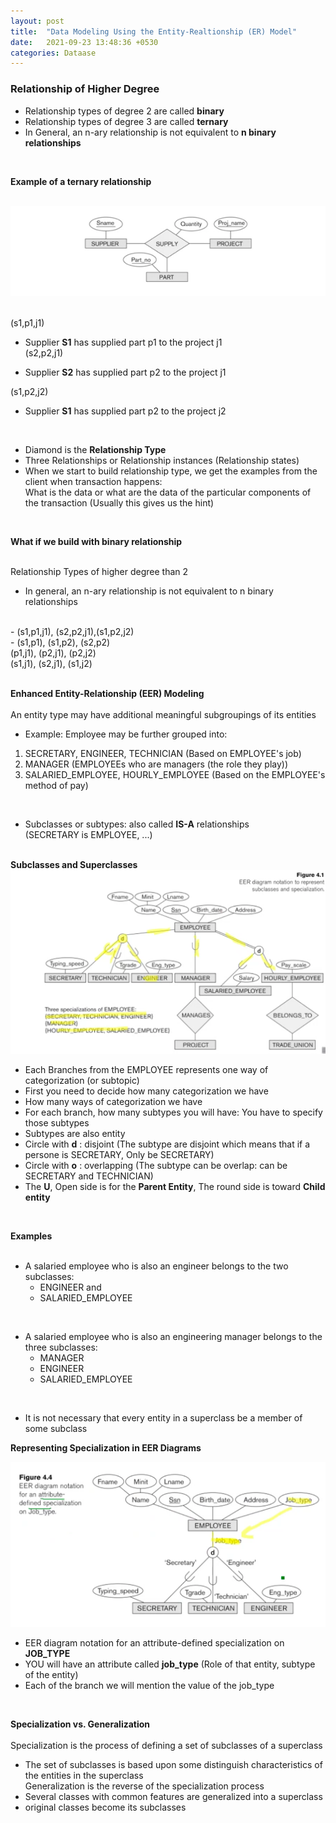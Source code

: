 ```yaml
---
layout: post
title:  "Data Modeling Using the Entity-Realtionship (ER) Model"
date:   2021-09-23 13:48:36 +0530
categories: Dataase 
---
```


### **Relationship of Higher Degree** <br/>


- Relationship types of degree 2 are called **binary** <br/>
- Relationship types of degree 3 are called **ternary** <br/>
- In General, an n-ary relationship is not equivalent to **n binary relationships**<br/>

<br/>

**Example of a ternary relationship** <br/>
<br/>

![Image Alt MemoryLayout](/assets/ternary.png) <br/>

<br/>
(s1,p1,j1) <br/>

- Supplier **S1** has supplied part p1 to the project j1 <br/> 
(s2,p2,j1) <br/>

- Supplier **S2** has supplied part p2 to the project j1 <br/>

(s1,p2,j2) <br/>

- Supplier **S1** has supplied part p2 to the project j2 <br/>
<br/>

- Diamond is the **Relationship Type** <br/>
- Three Relationships or Relationship instances (Relationship states) <br/>
- When we start to build relationship type, we get the examples from the client when transaction happens: <br/>
What is the data or what are the data of the particular components of the transaction (Usually this gives us the hint)<br/>
 
<br/>

**What if we build with binary relationship**<br/>
<br/>

Relationship Types of higher degree than 2 <br/>

- In general, an n-ary relationship is not equivalent to n binary relationships 
<br/>
- (s1,p1,j1), (s2,p2,j1),(s1,p2,j2) <br/>
-  (s1,p1), (s1,p2), (s2,p2)<br/>
   (p1,j1), (p2,j1), (p2,j2)<br/>
   (s1,j1), (s2,j1), (s1,j2)<br/>
   <br/>

**Enhanced Entity-Relationship (EER) Modeling** <br/>
<br/>
An entity type may have additional meaningful subgroupings of its entities <br/>

- Example: Employee may be further grouped into: <br/>

1. SECRETARY, ENGINEER, TECHNICIAN (Based on EMPLOYEE's job) <br/>
2. MANAGER (EMPLOYEEs who are managers (the role they play)) <br/>
3. SALARIED_EMPLOYEE, HOURLY_EMPLOYEE (Based on the EMPLOYEE's method of pay) <br/>
<br/>

- Subclasses or subtypes: also called **IS-A** relationships <br/>
   (SECRETARY is EMPLOYEE, ...) <br/>
   <br/>

**Subclasses and Superclasses** <br/>
![Image Alt MemoryLayout](/assets/ternary1.png) <br/>
- Each Branches from the EMPLOYEE represents one way of categorization (or subtopic) <br/>
- First you need to decide how many categorization we have <br/> 
- How many ways of categorization we have <br/>
- For each branch, how many subtypes you will have: You have to specify those subtypes <br/>
- Subtypes are also entity <br/> 
- Circle with **d** : disjoint (The subtype are disjoint which means that if a persone is SECRETARY, Only be SECRETARY)<br/>
- Circle with **o** : overlapping (The subtype can be overlap: can be SECRETARY and TECHNICIAN)<br/>
- The **U**, Open side is for the **Parent Entity**, The round side is toward **Child entity** <br/>
<br/>

**Examples** <br/>
<br/>

- A salaried employee who is also an engineer belongs to the two subclasses:<br/>
   - ENGINEER and <br/>
   - SALARIED_EMPLOYEE <br/>
<br/>

- A salaried employee who is also an engineering manager belongs to the three subclasses: <br/>
   - MANAGER <br/>
   - ENGINEER <br/>
   - SALARIED_EMPLOYEE<br/>
<br/>

- It is not necessary that every entity in a superclass be a member of some subclass <br/>

**Representing Specialization in EER Diagrams** <br/>

![Image Alt MemoryLayout](/assets/ternary2.png) <br/>

- EER diagram notation for an attribute-defined specialization on **JOB_TYPE** <br/>
- YOU will have an attribute called **job_type** (Role of that entity, subtype of the entity)<br/>
- Each of the branch we will mention the value of the job_type <br/>

<br/>

**Specialization vs. Generalization** <br/>
<br/>
Specialization is the process of defining a set of subclasses of a superclass <br/>
   - The set of subclasses is based upon some distinguish characteristics of the entities in the superclass <br/>
Generalization is the reverse of the specialization process <br/>
   - Several classes with common features are generalized into a superclass <br/>
   - original classes become its subclasses <br/>
 
